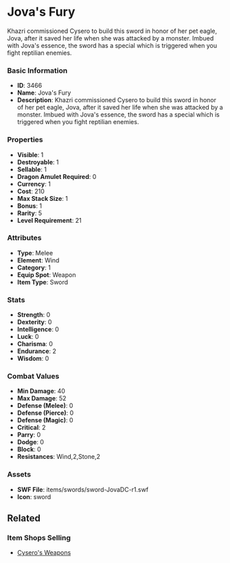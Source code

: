 # Jova's Fury

Khazri commissioned Cysero to build this sword in honor of her pet eagle, Jova, after it saved her life when she was attacked by a monster.  Imbued with Jova's essence, the sword has a special which is triggered when you fight reptilian enemies.

### Basic Information

- **ID**: 3466
- **Name**: Jova&#039;s Fury
- **Description**: Khazri commissioned Cysero to build this sword in honor of her pet eagle, Jova, after it saved her life when she was attacked by a monster.  Imbued with Jova&#039;s essence, the sword has a special which is triggered when you fight reptilian enemies.

### Properties

- **Visible**: 1
- **Destroyable**: 1
- **Sellable**: 1
- **Dragon Amulet Required**: 0
- **Currency**: 1
- **Cost**: 210
- **Max Stack Size**: 1
- **Bonus**: 1
- **Rarity**: 5
- **Level Requirement**: 21

### Attributes

- **Type**: Melee
- **Element**: Wind
- **Category**: 1
- **Equip Spot**: Weapon
- **Item Type**: Sword

### Stats

- **Strength**: 0
- **Dexterity**: 0
- **Intelligence**: 0
- **Luck**: 0
- **Charisma**: 0
- **Endurance**: 2
- **Wisdom**: 0

### Combat Values

- **Min Damage**: 40
- **Max Damage**: 52
- **Defense (Melee)**: 0
- **Defense (Pierce)**: 0
- **Defense (Magic)**: 0
- **Critical**: 2
- **Parry**: 0
- **Dodge**: 0
- **Block**: 0
- **Resistances**: Wind,2,Stone,2

### Assets

- **SWF File**: items/swords/sword-JovaDC-r1.swf
- **Icon**: sword

## Related

### Item Shops Selling

- [Cysero's Weapons](../item-shops/44-cysero-s-weapons.md)

